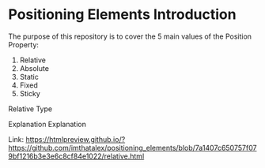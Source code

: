 # Positioning Elements Introduction

The purpose of this repository is to cover the  5 main values of the Position Property: 

1. Relative
2. Absolute 
3. Static
4. Fixed 
5. Sticky


Relative Type

Explanation Explanation 

Link: https://htmlpreview.github.io/?https://github.com/imthatalex/positioning_elements/blob/7a1407c650757f079bf1216b3e3e6c8cf84e1022/relative.html

